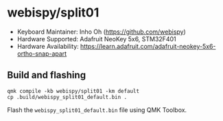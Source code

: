 # webispy/split01

* Keyboard Maintainer: Inho Oh (https://github.com/webispy)
* Hardware Supported: Adafruit NeoKey 5x6, STM32F401
* Hardware Availability: https://learn.adafruit.com/adafruit-neokey-5x6-ortho-snap-apart

## Build and flashing

    qmk compile -kb webispy/split01 -km default
    cp .build/webispy_split01_default.bin .

Flash the `webispy_split01_default.bin` file using QMK Toolbox.
